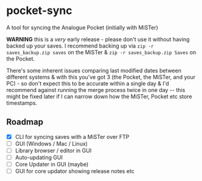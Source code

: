 # pocket-sync
A tool for syncing the Analogue Pocket (initially with MiSTer)


__WARNING__ this is a _very_ early release - please don't use it without having backed up your saves.
I recommend backing up via `zip -r saves_backup.zip saves` on the MiSTer & `zip -r saves_backup.zip Saves` on the Pocket.

There's some inherent issues comparing last modified dates between different systems & with this you've got 3 (the Pocket, the MiSTer, and your PC) - so don't expect this to be accurate within a single day & I'd recommend against running the merge process twice in one day -- this might be fixed later if I can narrow down how the MiSTer, Pocket etc store timestamps.


## Roadmap

- [x] CLI for syncing saves with a MiSTer over FTP
- [ ] GUI (Windows / Mac / Linux)
- [ ] Library browser / editor in GUI
- [ ] Auto-updating GUI
- [ ] Core Updater in GUI (maybe)
- [ ] GUI for core updator showing release notes etc
